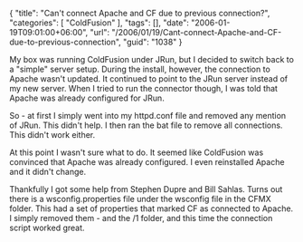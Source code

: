 {
	"title": "Can't connect Apache and CF due to previous connection?",
	"categories": [
		"ColdFusion"
	],
	"tags": [],
	"date": "2006-01-19T09:01:00+06:00",
	"url": "/2006/01/19/Cant-connect-Apache-and-CF-due-to-previous-connection",
	"guid": "1038"
}

My box was running ColdFusion under JRun, but I decided to switch back to a "simple" server setup. During the install, however, the connection to Apache wasn't updated. It continued to point to the JRun server instead of my new server. When I tried to run the connector though, I was told that Apache was already configured for JRun.

So - at first I simply went into my httpd.conf file and removed any mention of JRun. This didn't help. I then ran the bat file to remove all connections. This didn't work either. 

At this point I wasn't sure what to do. It seemed like ColdFusion was convinced that Apache was already configured. I even reinstalled Apache and it didn't change. 

Thankfully I got some help from Stephen Dupre and Bill Sahlas. Turns out there is a wsconfig.properties file under the wsconfig file in the CFMX folder. This had a set of properties that marked CF as connected to Apache. I simply removed them - and the /1 folder, and this time the connection script worked great.